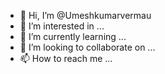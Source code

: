 - 👋 Hi, I’m @Umeshkumarvermau
- 👀 I’m interested in ...
- 🌱 I’m currently learning ...
- 💞️ I’m looking to collaborate on ...
- 📫 How to reach me ...

<!---
Umeshkumarvermau/Umeshkumarvermau is a ✨ special ✨ repository because its `README.md` (this file) appears on your GitHub profile.
You can click the Preview link to take a look at your changes.
--->
